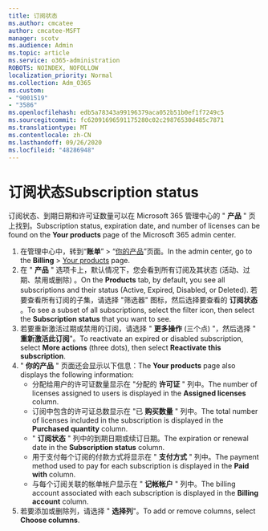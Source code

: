 ```yaml
---
title: 订阅状态
ms.author: cmcatee
author: cmcatee-MSFT
manager: scotv
ms.audience: Admin
ms.topic: article
ms.service: o365-administration
ROBOTS: NOINDEX, NOFOLLOW
localization_priority: Normal
ms.collection: Adm_O365
ms.custom:
- "9001519"
- "3586"
ms.openlocfilehash: edb5a78343a99196379aca052b51b0ef1f7249c5
ms.sourcegitcommit: fc62091696591175280c02c29876530d485c7871
ms.translationtype: MT
ms.contentlocale: zh-CN
ms.lasthandoff: 09/26/2020
ms.locfileid: "48286948"
---
```

# <a name="subscription-status"></a><span data-ttu-id="2d9ac-102">订阅状态</span><span class="sxs-lookup"><span data-stu-id="2d9ac-102">Subscription status</span></span>

<span data-ttu-id="2d9ac-103">订阅状态、到期日期和许可证数量可以在 Microsoft 365 管理中心的 " **产品** " 页上找到。</span><span class="sxs-lookup"><span data-stu-id="2d9ac-103">Subscription status, expiration date, and number of licenses can be found on the **Your products** page of the Microsoft 365 admin center.</span></span>

1. <span data-ttu-id="2d9ac-104">在管理中心中，转到“**账单**” > “[你的产品](https://go.microsoft.com/fwlink/p/?linkid=842054)”页面。</span><span class="sxs-lookup"><span data-stu-id="2d9ac-104">In the admin center, go to the **Billing** > [Your products](https://go.microsoft.com/fwlink/p/?linkid=842054) page.</span></span>
2. <span data-ttu-id="2d9ac-105">在 " **产品** " 选项卡上，默认情况下，您会看到所有订阅及其状态 (活动、过期、禁用或删除) 。</span><span class="sxs-lookup"><span data-stu-id="2d9ac-105">On the **Products** tab, by default, you see all subscriptions and their status (Active, Expired, Disabled, or Deleted).</span></span> <span data-ttu-id="2d9ac-106">若要查看所有订阅的子集，请选择 "筛选器" 图标，然后选择要查看的 **订阅状态** 。</span><span class="sxs-lookup"><span data-stu-id="2d9ac-106">To see a subset of all subscriptions, select the filter icon, then select the **Subscription status** that you want to see.</span></span>
3. <span data-ttu-id="2d9ac-107">若要重新激活过期或禁用的订阅，请选择 " **更多操作** (三个点) "，然后选择 " **重新激活此订阅**"。</span><span class="sxs-lookup"><span data-stu-id="2d9ac-107">To reactivate an expired or disabled subscription, select **More actions** (three dots), then select **Reactivate this subscription**.</span></span>
4. <span data-ttu-id="2d9ac-108">" **你的产品** " 页面还会显示以下信息：</span><span class="sxs-lookup"><span data-stu-id="2d9ac-108">The **Your products** page also displays the following information:</span></span>
    - <span data-ttu-id="2d9ac-109">分配给用户的许可证数量显示在 "分配的 **许可证** " 列中。</span><span class="sxs-lookup"><span data-stu-id="2d9ac-109">The number of licenses assigned to users is displayed in the **Assigned licenses** column.</span></span>
    - <span data-ttu-id="2d9ac-110">订阅中包含的许可证总数显示在 "已 **购买数量** " 列中。</span><span class="sxs-lookup"><span data-stu-id="2d9ac-110">The total number of licenses included in the subscription is displayed in the **Purchased quantity** column.</span></span>
    - <span data-ttu-id="2d9ac-111">" **订阅状态** " 列中的到期日期或续订日期。</span><span class="sxs-lookup"><span data-stu-id="2d9ac-111">The expiration or renewal date in the **Subscription status** column.</span></span>
    - <span data-ttu-id="2d9ac-112">用于支付每个订阅的付款方式将显示在 " **支付方式** " 列中。</span><span class="sxs-lookup"><span data-stu-id="2d9ac-112">The payment method used to pay for each subscription is displayed in the **Paid with** column.</span></span>
    - <span data-ttu-id="2d9ac-113">与每个订阅关联的帐单帐户显示在 " **记帐帐户** " 列中。</span><span class="sxs-lookup"><span data-stu-id="2d9ac-113">The billing account associated with each subscription is displayed in the **Billing account** column.</span></span>
5. <span data-ttu-id="2d9ac-114">若要添加或删除列，请选择 " **选择列**"。</span><span class="sxs-lookup"><span data-stu-id="2d9ac-114">To add or remove columns, select **Choose columns**.</span></span>